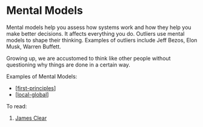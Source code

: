 # Mental Models

Mental models help you assess how systems work and how they help you make better decisions. It affects everything you do. Outliers use mental models to shape their thinking. Examples of outliers include Jeff Bezos, Elon Musk, Warren Buffett.

Growing up, we are accustomed to think like other people without questioning why things are done in a certain way.

Examples of Mental Models:
- [[first-principles]]
- [[local-global]]

To read:
1. [James Clear](https://jamesclear.com/mental-models)

[//begin]: # "Autogenerated link references for markdown compatibility"
[first-principles]: mental-models/first-principles "First Principles"
[local-global]: mental-models/local-global "Local or Global"
[//end]: # "Autogenerated link references"